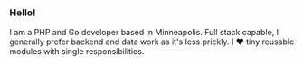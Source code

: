 ### Hello!

I am a PHP and Go developer based in Minneapolis. Full stack capable, I generally prefer backend and data work as it's less prickly. I ❤️ tiny reusable modules with single responsibilities.
